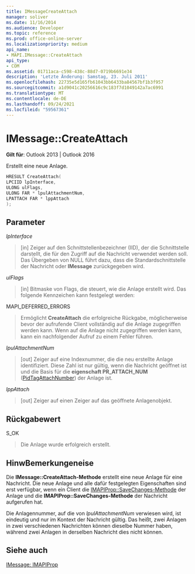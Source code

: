 ```yaml
---
title: IMessageCreateAttach
manager: soliver
ms.date: 11/16/2014
ms.audience: Developer
ms.topic: reference
ms.prod: office-online-server
ms.localizationpriority: medium
api_name:
- MAPI.IMessage::CreateAttach
api_type:
- COM
ms.assetid: 01711aca-c598-438c-88d7-0719b6691e34
description: 'Letzte Änderung: Samstag, 23. Juli 2011'
ms.openlocfilehash: 22735e5d165fb61043bb6433ba84567bf1b3f957
ms.sourcegitcommit: a1d9041c20256616c9c183f7d1049142a7ac6991
ms.translationtype: MT
ms.contentlocale: de-DE
ms.lasthandoff: 09/24/2021
ms.locfileid: "59567361"
---
```

# <a name="imessagecreateattach"></a>IMessage::CreateAttach

  
  
**Gilt für**: Outlook 2013 | Outlook 2016 
  
Erstellt eine neue Anlage.
  
```cpp
HRESULT CreateAttach(
LPCIID lpInterface,
ULONG ulFlags,
ULONG FAR * lpulAttachmentNum,
LPATTACH FAR * lppAttach
);
```

## <a name="parameters"></a>Parameter

 _lpInterface_
  
> [in] Zeiger auf den Schnittstellenbezeichner (IID), der die Schnittstelle darstellt, die für den Zugriff auf die Nachricht verwendet werden soll. Das Übergeben von NULL führt dazu, dass die Standardschnittstelle der Nachricht oder **IMessage** zurückgegeben wird. 
    
 _ulFlags_
  
> [in] Bitmaske von Flags, die steuert, wie die Anlage erstellt wird. Das folgende Kennzeichen kann festgelegt werden:
    
MAPI_DEFERRED_ERRORS 
  
> Ermöglicht **CreateAttach** die erfolgreiche Rückgabe, möglicherweise bevor der aufrufende Client vollständig auf die Anlage zugegriffen werden kann. Wenn auf die Anlage nicht zugegriffen werden kann, kann ein nachfolgender Aufruf zu einem Fehler führen. 
    
 _lpulAttachmentNum_
  
> [out] Zeiger auf eine Indexnummer, die die neu erstellte Anlage identifiziert. Diese Zahl ist nur gültig, wenn die Nachricht geöffnet ist und die Basis für die **eigenschaft PR_ATTACH_NUM** ([PidTagAttachNumber](pidtagattachnumber-canonical-property.md)) der Anlage ist.
    
 _lppAttach_
  
> [out] Zeiger auf einen Zeiger auf das geöffnete Anlagenobjekt.
    
## <a name="return-value"></a>Rückgabewert

S_OK 
  
> Die Anlage wurde erfolgreich erstellt.
    
## <a name="remarks"></a>HinwBemerkungeneise

Die **IMessage::CreateAttach-Methode** erstellt eine neue Anlage für eine Nachricht. Die neue Anlage und alle dafür festgelegten Eigenschaften sind erst verfügbar, wenn ein Client die [IMAPIProp::SaveChanges-Methode](imapiprop-savechanges.md) der Anlage und die **IMAPIProp::SaveChanges-Methode** der Nachricht aufgerufen hat. 
  
Die Anlagennummer, auf die von  _lpulAttachmentNum_ verwiesen wird, ist eindeutig und nur im Kontext der Nachricht gültig. Das heißt, zwei Anlagen in zwei verschiedenen Nachrichten können dieselbe Nummer haben, während zwei Anlagen in derselben Nachricht dies nicht können. 
  
## <a name="see-also"></a>Siehe auch



[IMessage: IMAPIProp](imessageimapiprop.md)

